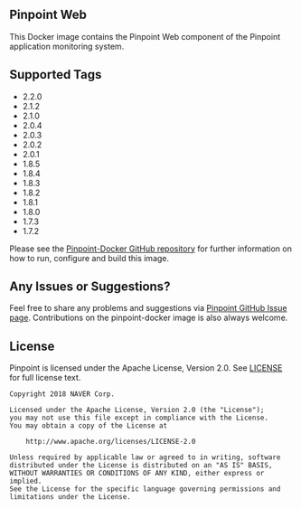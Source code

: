 
## Pinpoint Web

This Docker image contains the Pinpoint Web component of the Pinpoint application monitoring system.

## Supported Tags

 - 2.2.0
 - 2.1.2
 - 2.1.0
 - 2.0.4
 - 2.0.3
 - 2.0.2
 - 2.0.1
 - 1.8.5 
 - 1.8.4
 - 1.8.3
 - 1.8.2
 - 1.8.1
 - 1.8.0
 - 1.7.3
 - 1.7.2
 
Please see the [Pinpoint-Docker GitHub repository](https://github.com/naver/pinpoint-docker) for further information on how to run, configure and build this image.

## Any Issues or Suggestions?

Feel free to share any problems and suggestions via [Pinpoint GitHub Issue page](https://github.com/naver/pinpoint/issues).
Contributions on the pinpoint-docker image is also always welcome.

## License

Pinpoint is licensed under the Apache License, Version 2.0.
See [LICENSE](https://github.com/naver/pinpoint/blob/master/LICENSE) for full license text.

```
Copyright 2018 NAVER Corp.

Licensed under the Apache License, Version 2.0 (the "License");
you may not use this file except in compliance with the License.
You may obtain a copy of the License at

    http://www.apache.org/licenses/LICENSE-2.0

Unless required by applicable law or agreed to in writing, software
distributed under the License is distributed on an "AS IS" BASIS,
WITHOUT WARRANTIES OR CONDITIONS OF ANY KIND, either express or implied.
See the License for the specific language governing permissions and
limitations under the License.
```